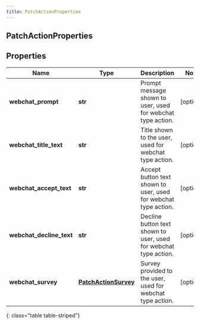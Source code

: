 ```yaml
---
title: PatchActionProperties
---
```

## PatchActionProperties

## Properties

|Name | Type | Description | Notes|
|------------ | ------------- | ------------- | -------------|
| **webchat_prompt** | **str** | Prompt message shown to user, used for webchat type action. | [optional] |
| **webchat_title_text** | **str** | Title shown to the user, used for webchat type action. | [optional] |
| **webchat_accept_text** | **str** | Accept button text shown to user, used for webchat type action. | [optional] |
| **webchat_decline_text** | **str** | Decline button text shown to user, used for webchat type action. | [optional] |
| **webchat_survey** | [**PatchActionSurvey**](PatchActionSurvey.html) | Survey provided to the user, used for webchat type action. | [optional] |
{: class="table table-striped"}


